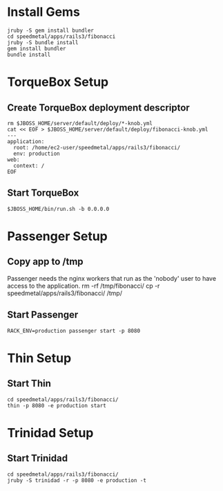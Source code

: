 # Install Gems
    jruby -S gem install bundler
    cd speedmetal/apps/rails3/fibonacci
    jruby -S bundle install
    gem install bundler
    bundle install


# TorqueBox Setup

## Create TorqueBox deployment descriptor
    rm $JBOSS_HOME/server/default/deploy/*-knob.yml
    cat << EOF > $JBOSS_HOME/server/default/deploy/fibonacci-knob.yml
    ---
    application:
      root: /home/ec2-user/speedmetal/apps/rails3/fibonacci/
      env: production
    web:
      context: /
    EOF
## Start TorqueBox
    $JBOSS_HOME/bin/run.sh -b 0.0.0.0


# Passenger Setup

## Copy app to /tmp
Passenger needs the nginx workers that run as the 'nobody' user
to have access to the application.
    rm -rf /tmp/fibonacci/
    cp -r speedmetal/apps/rails3/fibonacci/ /tmp/

## Start Passenger
    RACK_ENV=production passenger start -p 8080


# Thin Setup

## Start Thin
    cd speedmetal/apps/rails3/fibonacci/
    thin -p 8080 -e production start


# Trinidad Setup

## Start Trinidad
    cd speedmetal/apps/rails3/fibonacci/
    jruby -S trinidad -r -p 8080 -e production -t
